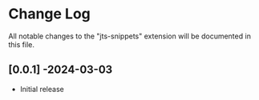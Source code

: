 # Change Log

All notable changes to the "jts-snippets" extension will be documented in this file.

## [0.0.1] -2024-03-03
- Initial release